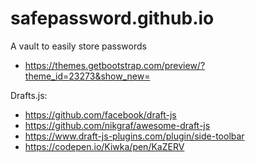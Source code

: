 # safepassword.github.io

A vault to easily store passwords

- https://themes.getbootstrap.com/preview/?theme_id=23273&show_new=

Drafts.js:

- https://github.com/facebook/draft-js
- https://github.com/nikgraf/awesome-draft-js
- https://www.draft-js-plugins.com/plugin/side-toolbar
- https://codepen.io/Kiwka/pen/KaZERV
